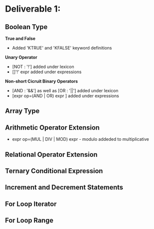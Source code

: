 Deliverable 1:
=========

## Boolean Type
**True and False**
- Added 'KTRUE' and 'KFALSE' keyword definitions 

**Unary Operator**
- [NOT : '!'] added under lexicon
- []'!' expr added under expressions

**Non-short Cicruit Binary  Operators**
- [AND : '&&'] as well as [OR  : '||'] added under lexicon
- [expr op=(AND | OR) expr ] added under expressions


## Array Type

## Arithmetic Operator Extension
- expr op=(MUL | DIV | MOD) expr - modulo addeded to multiplicative


## Relational Operator Extension

## Ternary Conditional Expression

## Increment and Decrement Statements

## For Loop Iterator

## For Loop Range
